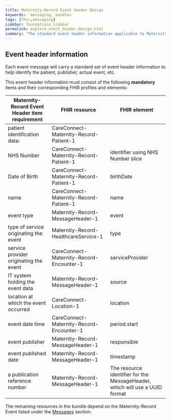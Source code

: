 ```yaml
---
title: Maternity-Record Event Header Design
keywords:  messaging, bundles
tags: [fhir,messaging]
sidebar: foundations_sidebar
permalink: explore_event_header_design.html
summary: "The standard event header information applicable to Maternity-Record (Maternity-Record) event messages"
---
```


## Event header information ##
Each event message will carry a standard set of event header information to help identify the patient, publisher, actual event, etc.

This event header information must consist of the following **mandatory** items and their corresponding FHIR profiles and elements:

| Maternity-Record Event Header item requirement      | FHIR resource               | FHIR element                                                                |
|----------------------------------------|-----------------------------|-----------------------------------------------------------------------------|
| patient identification data:           | CareConnect-Maternity-Record-Patient-1   |                                                                             |
| NHS Number                             | CareConnect-Maternity-Record-Patient-1   | identifier using NHS Number slice                                           |
| Date of Birth                          | CareConnect-Maternity-Record-Patient-1   | birthDate                                                                   |
| name                                   | CareConnect-Maternity-Record-Patient-1   | name                                                                        |
| event type                             | Maternity-Record-MessageHeader-1         | event                                                                       |
| type of service originating the event  | Maternity-Record-HealthcareService-1     | type 			                                                             |
| service provider originating the event | CareConnect-Maternity-Record-Encounter-1 | serviceProvider                                                             |
| IT system holding the event data       | Maternity-Record-MessageHeader-1         | source                                                                      |
| location at which the event occurred   | CareConnect-Location-1 | location                                                                    |
| event date time                        | CareConnect-Maternity-Record-Encounter-1 | period.start                                                                |
| event publisher                        | Maternity-Record-MessageHeader-1         | responsible                                                                 |
| event published date                   | Maternity-Record-MessageHeader-1         | timestamp                                                                   |
| a publication reference number         | Maternity-Record-MessageHeader-1         | The resource identifier for the MessageHeader, which will use a UUID format |

The remaining resources in the bundle depend on the Maternity-Record Event listed under the [Messages](explore.html) section.









